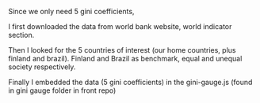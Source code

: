 Since we only need 5 gini coefficients, 

I first downloaded the data from world bank website, world indicator section.

Then I looked for the 5 countries of interest (our home countries, plus finland and brazil). Finland and Brazil as benchmark, equal and unequal society respectively. 

Finally I embedded the data (5 gini coefficients) in the gini-gauge.js (found in gini gauge folder in front repo)